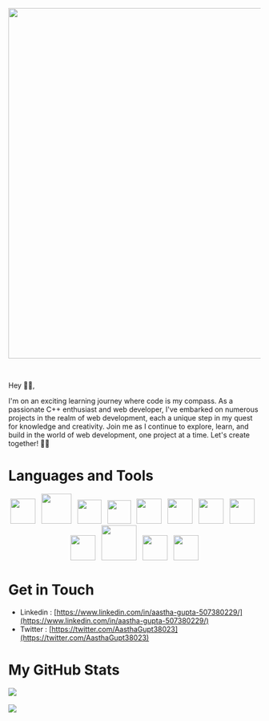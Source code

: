<p align="center">
<img width="700"src="https://github.com/aastha-cse/aastha-cse/assets/100745494/3b3bf116-4cad-4732-bf76-f8353e996127">
</p>


<br>

Hey 👋🏻,


I'm on an exciting learning journey where code is my compass. As a passionate C++ enthusiast and web developer, I've embarked on numerous projects in the realm of web development, each a unique step in my quest for knowledge and creativity. Join me as I continue to explore, learn, and build in the world of web development, one project at a time. Let's create together! 🚀🌐

# Languages and Tools

<p align="center">
<img width="50" src="https://github.com/aastha-cse/aastha-cse/assets/100745494/f30bc3dc-2e1d-4027-89aa-dd8e866fddd1">&nbsp;&nbsp;
<img width="60" src="https://github.com/aastha-cse/aastha-cse/assets/100745494/5806e050-3522-42e5-9370-5e4c5222c4ec">&nbsp;&nbsp;
<img width="48" src="https://github.com/aastha-cse/aastha-cse/assets/100745494/264e04ae-1558-4d73-a6be-e76210e203f0">&nbsp;&nbsp;
<img width="47" src="https://github.com/aastha-cse/aastha-cse/assets/100745494/722dafc7-fdde-424a-8a34-a72ddf4730b1">&nbsp;&nbsp;
<img width="50" src="https://github.com/aastha-cse/aastha-cse/assets/100745494/7feda860-59b6-43ac-86e6-63e1b9879115">&nbsp;&nbsp;
<img width="50" src="https://github.com/aastha-cse/aastha-cse/assets/100745494/58181806-51e7-4062-be91-e897e229e9c6">&nbsp;&nbsp;
<img width="50" src="https://github.com/aastha-cse/aastha-cse/assets/100745494/94877a9b-9ff3-41dd-9930-4d887fc84309">&nbsp;&nbsp;
<img width="50" src="https://github.com/aastha-cse/aastha-cse/assets/100745494/afef0727-cddb-407b-9385-88426e4c4e94">&nbsp;&nbsp;
<img width="50" src="https://github.com/aastha-cse/aastha-cse/assets/100745494/202166c0-3433-4655-b6d0-ab767a344840">&nbsp;&nbsp;
<img width="70" src="https://github.com/aastha-cse/aastha-cse/assets/100745494/cf7a8e99-1a8f-4d97-9e28-d689a6a9fea4">&nbsp;&nbsp;
<img width="50" src="https://github.com/aastha-cse/aastha-cse/assets/100745494/0a797f84-4b97-44ad-b054-780ede0c12c9">&nbsp;&nbsp;
<img width="50" src="https://github.com/aastha-cse/aastha-cse/assets/100745494/ca320cee-0773-4e2a-9202-1d149e671f66">
</p>



# Get in Touch
- Linkedin : [https://www.linkedin.com/in/aastha-gupta-507380229/](https://www.linkedin.com/in/aastha-gupta-507380229/)
- Twitter : [https://twitter.com/AasthaGupt38023](https://twitter.com/AasthaGupt38023)

# My GitHub Stats

<div>
<img src="https://github-readme-stats.vercel.app/api/top-langs/?username=aastha-cse"><br><br>
<img src="https://github-readme-streak-stats.herokuapp.com?user=aastha-cse&theme=prussian&background=45%2C251784%2C903BA7">
</div>
